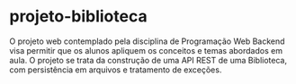 # projeto-biblioteca
O projeto web contemplado pela disciplina de Programação Web Backend visa permitir que os alunos apliquem os conceitos e temas abordados em aula. O projeto se trata da construção de uma API REST de uma Biblioteca, com persistência em arquivos e tratamento de exceções.
